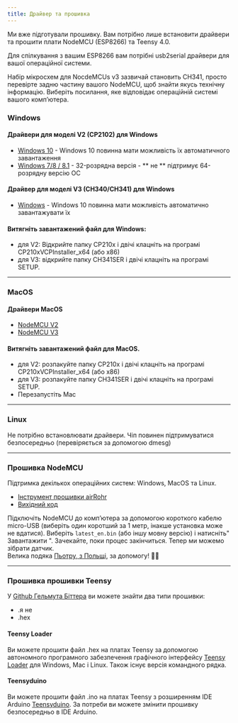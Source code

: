 ```yaml
---
title: Драйвер та прошивка
---
```


Ми вже підготували прошивку. Вам потрібно лише встановити драйвери та прошити плати NodeMCU (ESP8266) та Teensy 4.0.

Для спілкування з вашим ESP8266 вам потрібні usb2serial драйвери для вашої операційної системи.

Набір мікросхем для NocdeMCUs v3 зазвичай становить CH341, просто перевірте задню частину вашого NodeMCU, щоб знайти якусь технічну інформацію. Виберіть посилання, яке відповідає операційній системі вашого комп’ютера.

### Windows

#### Драйвери для моделі V2 (CP2102) для Windows
* [Windows 10](https://www.silabs.com/documents/public/software/CP210x_Universal_Windows_Driver.zip) - Windows 10 повинна мати можливість їх автоматичного завантаження
* [Windows 7/8 / 8.1](https://www.silabs.com/documents/public/software/CP210x_Windows_Drivers.zip) - 32-розрядна версія - ** не ** підтримує 64-розрядну версію ОС

#### Драйвер для моделі V3 (CH340/CH341) для Windows
* [Windows](http://www.wch.cn/downloads/file/5.html) - Windows 10 повинна мати можливість автоматично завантажувати їх

#### Витягніть завантажений файл для Windows:
* для V2: Відкрийте папку CP210x і двічі клацніть на програмі CP210xVCPInstaller_x64 (або x86)
* для V3: відкрийте папку CH341SER і двічі клацніть на програмі SETUP.

---

### MacOS

#### Драйвери MacOS
* [NodeMCU V2](https://www.silabs.com/documents/public/software/Mac_OSX_VCP_Driver.zip )
* [NodeMCU V3](http://www.wch.cn/downloads/file/178.html) 

#### Витягніть завантажений файл для MacOS.
* для V2: розпакуйте папку CP210x і двічі клацніть на програмі CP210xVCPInstaller_x64 (або x86)
* для V3: розпакуйте папку CH341SER і двічі клацніть на програмі SETUP.
* Перезапустіть Mac

---

### Linux
Не потрібно встановлювати драйвери. Чіп повинен підтримуватися безпосередньо (перевіряється за допомогою dmesg)

---
### Прошивка NodeMCU
Підтримка декількох операційних систем: Windows, MacOS та Linux.

* [Інструмент прошивки airRohr](http://firmware.sensor.community/airrohr/flashing-tool/)
* [Вихідний код](https://github.com/opendata-stuttgart/airrohr-firmware-flasher/)

Підключіть NodeMCU до комп’ютера за допомогою короткого кабелю micro-USB (виберіть один коротший за 1 метр, інакше установка може не вдатися). Виберіть `latest_en.bin` (або іншу мовну версію) і натисніть" Завантажити ".
Зачекайте, поки процес закінчиться. Тепер ми можемо зібрати датчик.
<br>
Велика подяка [Пьотру, з Польщі](https://dropbox.inf.re/), за допомогу! 🙋‍♂️

---
### Прошивка прошивки Teensy
У [Github Гельмута Біттера](https://github.com/hbitter/DNMS/tree/master/Firmware) ви можете знайти два типи прошивки:
* .я не
* .hex

#### Teensy Loader
Ви можете прошити файл .hex на платах Teensy за допомогою автономного програмного забезпечення графічного інтерфейсу [Teensy Loader](https://www.pjrc.com/teensy/loader.html) для Windows, Mac і Linux.
Також існує версія командного рядка.

#### Teensyduino
Ви можете прошити файл .ino на платах Teensy з розширенням IDE Arduino [Teensyduino](https://www.pjrc.com/teensy/teensyduino.html).
За потреби ви можете змінити прошивку безпосередньо в IDE Arduino.